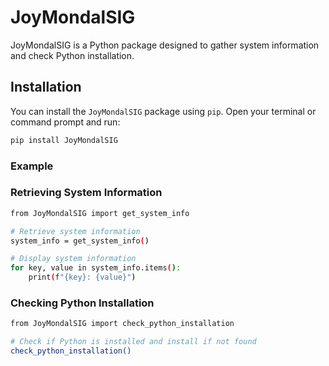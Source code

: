 # JoyMondalSIG

JoyMondalSIG is a Python package designed to gather system information and check Python installation.

## Installation

You can install the `JoyMondalSIG` package using `pip`. Open your terminal or command prompt and run:

```bash
pip install JoyMondalSIG
```
### Example 
### Retrieving System Information

```bash 
from JoyMondalSIG import get_system_info

# Retrieve system information
system_info = get_system_info()

# Display system information
for key, value in system_info.items():
    print(f"{key}: {value}")

```
### Checking Python Installation
```bash 
from JoyMondalSIG import check_python_installation

# Check if Python is installed and install if not found
check_python_installation()

```
